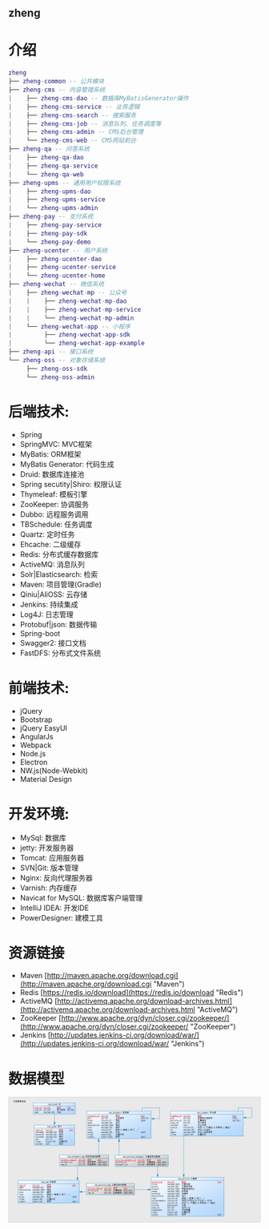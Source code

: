 ## zheng

# 介绍
``` lua
zheng
├── zheng-common -- 公共模块
├── zheng-cms -- 内容管理系统
|    ├── zheng-cms-dao -- 数据库MyBatisGenerator操作
|    ├── zheng-cms-service -- 业务逻辑
|    ├── zheng-cms-search -- 搜索服务
|    ├── zheng-cms-job -- 消息队列、任务调度等
|    ├── zheng-cms-admin -- CMS后台管理
|    └── zheng-cms-web -- CMS网站前台
├── zheng-qa -- 问答系统
|    ├── zheng-qa-dao
|    ├── zheng-qa-service
|    └── zheng-qa-web
├── zheng-upms -- 通用用户权限系统
|    ├── zheng-upms-dao
|    ├── zheng-upms-service
|    └── zheng-upms-admin
├── zheng-pay -- 支付系统
|    ├── zheng-pay-service
|    ├── zheng-pay-sdk
|    └── zheng-pay-demo
├── zheng-ucenter -- 用户系统
|    ├── zheng-ucenter-dao
|    ├── zheng-ucenter-service
|    └── zheng-ucenter-home
├── zheng-wechat -- 微信系统
|    ├── zheng-wechat-mp -- 公众号
|    |    ├── zheng-wechat-mp-dao
|    |    ├── zheng-wechat-mp-service
|    |    └── zheng-wechat-mp-admin
|    └── zheng-wechat-app -- 小程序
|         ├── zheng-wechat-app-sdk
|         └── zheng-wechat-app-example
├── zheng-api -- 接口系统
└── zheng-oss -- 对象存储系统
     ├── zheng-oss-sdk
     └── zheng-oss-admin
```

# 后端技术:
* Spring
* SpringMVC: MVC框架
* MyBatis: ORM框架
* MyBatis Generator: 代码生成
* Druid: 数据库连接池
* Spring secutity|Shiro: 权限认证
* Thymeleaf: 模板引擎
* ZooKeeper: 协调服务
* Dubbo: 远程服务调用
* TBSchedule: 任务调度
* Quartz: 定时任务
* Ehcache: 二级缓存
* Redis: 分布式缓存数据库
* ActiveMQ: 消息队列
* Solr|Elasticsearch: 检索
* Maven: 项目管理(Gradle)
* Qiniu|AliOSS: 云存储
* Jenkins: 持续集成
* Log4J: 日志管理
* Protobuf|json: 数据传输 
* Spring-boot
* Swagger2: 接口文档
* FastDFS: 分布式文件系统


# 前端技术:
* jQuery
* Bootstrap
* jQuery EasyUI
* AngularJs
* Webpack
* Node.js
* Electron
* NW.js(Node-Webkit)
* Material Design


# 开发环境:
* MySql: 数据库
* jetty: 开发服务器
* Tomcat: 应用服务器
* SVN|Git: 版本管理
* Nginx: 反向代理服务器
* Varnish: 内存缓存
* Navicat for MySQL: 数据库客户端管理
* IntelliJ IDEA: 开发IDE
* PowerDesigner: 建模工具

# 资源链接
* Maven [http://maven.apache.org/download.cgi](http://maven.apache.org/download.cgi "Maven")
* Redis [https://redis.io/download](https://redis.io/download "Redis")
* ActiveMQ [http://activemq.apache.org/download-archives.html](http://activemq.apache.org/download-archives.html "ActiveMQ")
* ZooKeeper [http://www.apache.org/dyn/closer.cgi/zookeeper/](http://www.apache.org/dyn/closer.cgi/zookeeper/ "ZooKeeper")
* Jenkins [http://updates.jenkins-ci.org/download/war/](http://updates.jenkins-ci.org/download/war/ "Jenkins")

# 数据模型
![数据库模型](DataModelDiagram/zheng.png)
